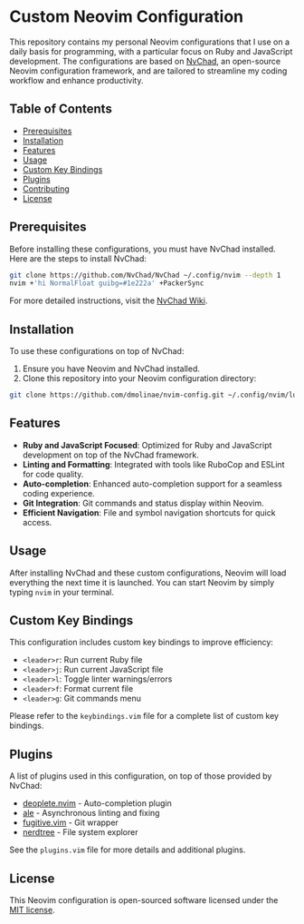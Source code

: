 # Custom Neovim Configuration

This repository contains my personal Neovim configurations that I use on a daily basis for programming, with a particular focus on Ruby and JavaScript development. The configurations are based on [NvChad](https://github.com/NvChad/NvChad), an open-source Neovim configuration framework, and are tailored to streamline my coding workflow and enhance productivity.

## Table of Contents

- [Prerequisites](#prerequisites)
- [Installation](#installation)
- [Features](#features)
- [Usage](#usage)
- [Custom Key Bindings](#custom-key-bindings)
- [Plugins](#plugins)
- [Contributing](#contributing)
- [License](#license)

## Prerequisites

Before installing these configurations, you must have NvChad installed. Here are the steps to install NvChad:

```bash
git clone https://github.com/NvChad/NvChad ~/.config/nvim --depth 1
nvim +'hi NormalFloat guibg=#1e222a' +PackerSync
```

For more detailed instructions, visit the [NvChad Wiki](https://github.com/NvChad/NvChad/wiki).

## Installation

To use these configurations on top of NvChad:

1. Ensure you have Neovim and NvChad installed.
2. Clone this repository into your Neovim configuration directory:

```bash
git clone https://github.com/dmolinae/nvim-config.git ~/.config/nvim/lua/custom
```

## Features

- **Ruby and JavaScript Focused**: Optimized for Ruby and JavaScript development on top of the NvChad framework.
- **Linting and Formatting**: Integrated with tools like RuboCop and ESLint for code quality.
- **Auto-completion**: Enhanced auto-completion support for a seamless coding experience.
- **Git Integration**: Git commands and status display within Neovim.
- **Efficient Navigation**: File and symbol navigation shortcuts for quick access.

## Usage

After installing NvChad and these custom configurations, Neovim will load everything the next time it is launched. You can start Neovim by simply typing `nvim` in your terminal.

## Custom Key Bindings

This configuration includes custom key bindings to improve efficiency:

- `<leader>r`: Run current Ruby file
- `<leader>j`: Run current JavaScript file
- `<leader>l`: Toggle linter warnings/errors
- `<leader>f`: Format current file
- `<leader>g`: Git commands menu

Please refer to the `keybindings.vim` file for a complete list of custom key bindings.

## Plugins

A list of plugins used in this configuration, on top of those provided by NvChad:

- [deoplete.nvim](https://github.com/Shougo/deoplete.nvim) - Auto-completion plugin
- [ale](https://github.com/dense-analysis/ale) - Asynchronous linting and fixing
- [fugitive.vim](https://github.com/tpope/vim-fugitive) - Git wrapper
- [nerdtree](https://github.com/preservim/nerdtree) - File system explorer

See the `plugins.vim` file for more details and additional plugins.

## License

This Neovim configuration is open-sourced software licensed under the [MIT license](LICENSE.md).

